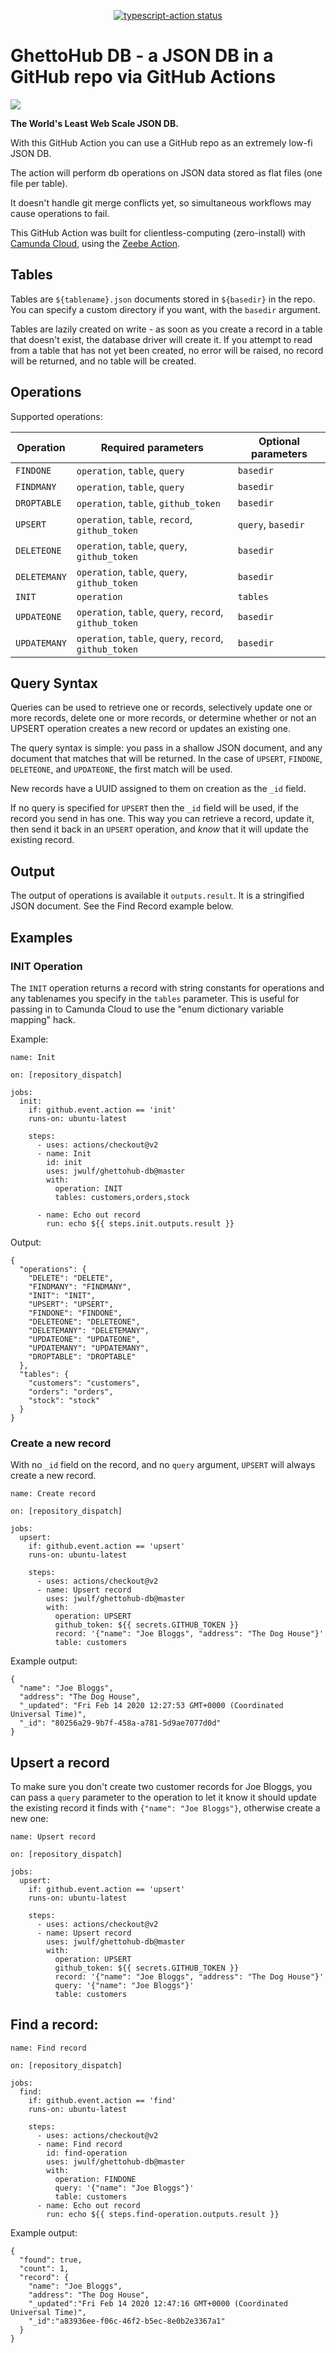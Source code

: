 <p align="center">
  <a href="https://github.com/jwulf/ghettohub-db/actions"><img alt="typescript-action status" src="https://github.com/jwulf/ghettohub-db/workflows/build-test/badge.svg"></a>
</p>

# GhettoHub DB - a JSON DB in a GitHub repo via GitHub Actions

![](img/monkey.jpg)

**The World's Least Web Scale JSON DB.**

With this GitHub Action you can use a GitHub repo as an extremely low-fi JSON DB.

The action will perform db operations on JSON data stored as flat files (one file per table).

It doesn't handle git merge conflicts yet, so simultaneous workflows may cause operations to fail.

This GitHub Action was built for clientless-computing (zero-install) with [Camunda Cloud](https://camunda.io), using the [Zeebe Action](https://github.com/marketplace/actions/zeebe-action).

## Tables

Tables are `${tablename}.json` documents stored in `${basedir}` in the repo. You can specify a custom directory if you want, with the `basedir` argument.

Tables are lazily created on write - as soon as you create a record in a table that doesn't exist, the database driver will create it. If you attempt to read from a table that has not yet been created, no error will be raised, no record will be returned, and no table will be created.

## Operations

Supported operations:

| Operation | Required parameters | Optional parameters |
| --- | ---| --- |
| `FINDONE` | `operation`, `table`, `query` | `basedir` |
| `FINDMANY` | `operation`, `table`, `query` | `basedir` |
| `DROPTABLE` | `operation`, `table`, `github_token` | `basedir` |
| `UPSERT`  | `operation`, `table`, `record`, `github_token` | `query`, `basedir` |
| `DELETEONE` | `operation`, `table`, `query`, `github_token` | `basedir` |
| `DELETEMANY` | `operation`, `table`, `query`, `github_token` | `basedir` |
| `INIT`  | `operation`  | `tables` |
| `UPDATEONE`   |`operation`, `table`, `query`, `record`, `github_token` | `basedir` |
| `UPDATEMANY`  |`operation`, `table`, `query`, `record`, `github_token` | `basedir` |

## Query Syntax

Queries can be used to retrieve one or records, selectively update one or more records, delete one or more records, or determine whether or not an UPSERT operation creates a new record or updates an existing one.

The query syntax is simple: you pass in a shallow JSON document, and any document that matches that will be returned. In the case of `UPSERT`, `FINDONE`, `DELETEONE`, and `UPDATEONE`, the first match will be used.

New records have a UUID assigned to them on creation as the `_id` field. 

If no query is specified for `UPSERT` then the `_id` field will be used, if the record you send in has one. This way you can retrieve a record, update it, then send it back in an `UPSERT` operation, and _know_ that it will update the existing record.

## Output

The output of operations is available it `outputs.result`. It is a stringified JSON document. See the Find Record example below.

## Examples

### INIT Operation 

The `INIT` operation returns a record with string constants for operations and any tablenames you specify in the `tables` parameter. This is useful for passing in to Camunda Cloud to use the "enum dictionary variable mapping" hack.

Example: 

```
name: Init

on: [repository_dispatch]

jobs:
  init:
    if: github.event.action == 'init'
    runs-on: ubuntu-latest

    steps:
      - uses: actions/checkout@v2
      - name: Init
        id: init
        uses: jwulf/ghettohub-db@master
        with:
          operation: INIT
          tables: customers,orders,stock
          
      - name: Echo out record
        run: echo ${{ steps.init.outputs.result }}
```

Output:

```
{
  "operations": {
    "DELETE": "DELETE",
    "FINDMANY": "FINDMANY",
    "INIT": "INIT", 
    "UPSERT": "UPSERT", 
    "FINDONE": "FINDONE", 
    "DELETEONE": "DELETEONE", 
    "DELETEMANY": "DELETEMANY", 
    "UPDATEONE": "UPDATEONE", 
    "UPDATEMANY": "UPDATEMANY", 
    "DROPTABLE": "DROPTABLE"
  }, 
  "tables": {
    "customers": "customers", 
    "orders": "orders", 
    "stock": "stock"
  }
}
```

### Create a new record

With no `_id` field on the record, and no `query` argument, `UPSERT` will always create a new record.

```
name: Create record

on: [repository_dispatch]

jobs:
  upsert:
    if: github.event.action == 'upsert'
    runs-on: ubuntu-latest

    steps:
      - uses: actions/checkout@v2
      - name: Upsert record
        uses: jwulf/ghettohub-db@master
        with:
          operation: UPSERT
          github_token: ${{ secrets.GITHUB_TOKEN }}
          record: '{"name": "Joe Bloggs", "address": "The Dog House"}'
          table: customers
```

Example output: 

```
{
  "name": "Joe Bloggs",
  "address": "The Dog House",
  "_updated": "Fri Feb 14 2020 12:27:53 GMT+0000 (Coordinated Universal Time)",
  "_id": "80256a29-9b7f-458a-a781-5d9ae7077d0d"
}
```

## Upsert a record

To make sure you don't create two customer records for Joe Bloggs, you can pass a `query` parameter to the operation to let it know it should update the existing record it finds with `{"name": "Joe Bloggs"}`, otherwise create a new one:

```
name: Upsert record

on: [repository_dispatch]

jobs:
  upsert:
    if: github.event.action == 'upsert'
    runs-on: ubuntu-latest

    steps:
      - uses: actions/checkout@v2
      - name: Upsert record
        uses: jwulf/ghettohub-db@master
        with:
          operation: UPSERT
          github_token: ${{ secrets.GITHUB_TOKEN }}
          record: '{"name": "Joe Bloggs", "address": "The Dog House"}'
          query: '{"name": "Joe Bloggs"}'
          table: customers
```

## Find a record:

```
name: Find record

on: [repository_dispatch]

jobs:
  find:
    if: github.event.action == 'find'
    runs-on: ubuntu-latest

    steps:
      - uses: actions/checkout@v2
      - name: Find record
        id: find-operation
        uses: jwulf/ghettohub-db@master
        with:
          operation: FINDONE
          query: '{"name": "Joe Bloggs"}'
          table: customers
      - name: Echo out record
        run: echo ${{ steps.find-operation.outputs.result }}
```

Example output:

```
{
  "found": true,
  "count": 1,
  "record": {
    "name": "Joe Bloggs",
    "address": "The Dog House",
    "_updated":"Fri Feb 14 2020 12:47:16 GMT+0000 (Coordinated Universal Time)",
    "_id":"a83936ee-f06c-46f2-b5ec-8e0b2e3367a1"
  }
}
```

